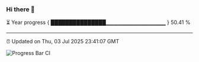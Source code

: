 ### Hi there 👋

⏳ Year progress { ███████████████▁▁▁▁▁▁▁▁▁▁▁▁▁▁▁ } 50.41 %

---

⏰ Updated on Thu, 03 Jul 2025 23:41:07 GMT

![Progress Bar CI](https://github.com/IshwaranRudhara/GIT-ACTION/workflows/Progress%20Bar%20CI/badge.svg)
